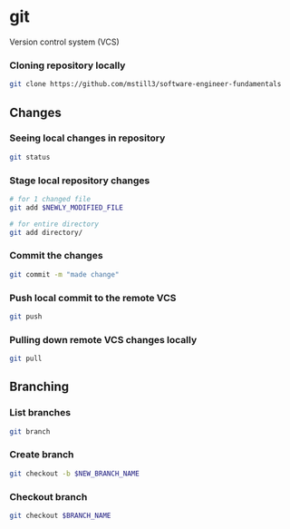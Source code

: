 # git
Version control system (VCS)


### Cloning repository locally
```bash
git clone https://github.com/mstill3/software-engineer-fundamentals
```


## Changes
### Seeing local changes in repository
```bash
git status
```

### Stage local repository changes
```bash
# for 1 changed file
git add $NEWLY_MODIFIED_FILE

# for entire directory
git add directory/
```

### Commit the changes
```bash
git commit -m "made change"
```

### Push local commit to the remote VCS
```bash
git push
```

### Pulling down remote VCS changes locally
```bash
git pull
```


## Branching

### List branches
```bash
git branch
```

### Create branch
```bash
git checkout -b $NEW_BRANCH_NAME
```

### Checkout branch
```bash
git checkout $BRANCH_NAME
```
